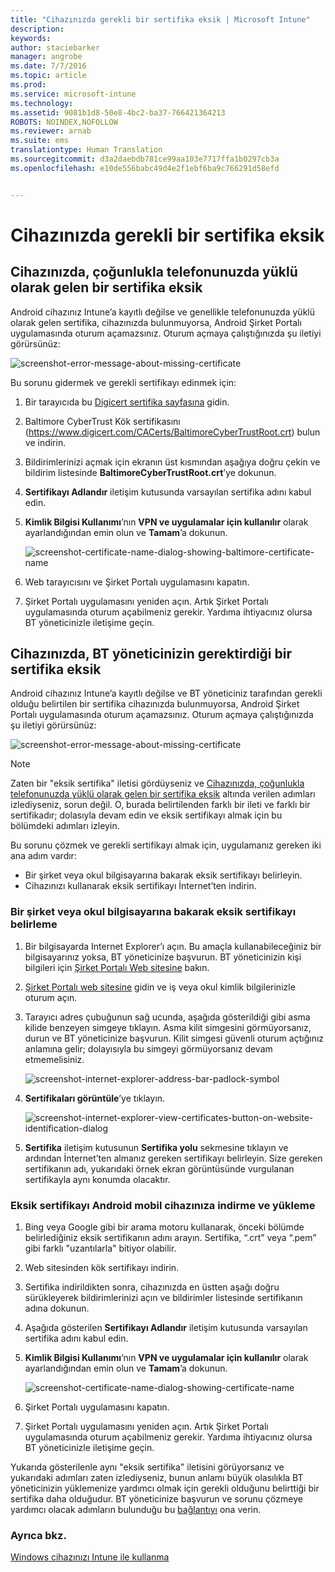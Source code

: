 ```yaml
---
title: "Cihazınızda gerekli bir sertifika eksik | Microsoft Intune"
description: 
keywords: 
author: staciebarker
manager: angrobe
ms.date: 7/7/2016
ms.topic: article
ms.prod: 
ms.service: microsoft-intune
ms.technology: 
ms.assetid: 9081b1d8-50e8-4bc2-ba37-766421364213
ROBOTS: NOINDEX,NOFOLLOW
ms.reviewer: arnab
ms.suite: ems
translationtype: Human Translation
ms.sourcegitcommit: d3a2daebdb781ce99aa103e7717ffa1b0297cb3a
ms.openlocfilehash: e10de556babc49d4e2f1ebf6ba9c766291d58efd


---
```



# Cihazınızda gerekli bir sertifika eksik


## Cihazınızda, çoğunlukla telefonunuzda yüklü olarak gelen bir sertifika eksik
Android cihazınız Intune’a kayıtlı değilse ve genellikle telefonunuzda yüklü olarak gelen sertifika, cihazınızda bulunmuyorsa, Android Şirket Portalı uygulamasında oturum açamazsınız. Oturum açmaya çalıştığınızda şu iletiyi görürsünüz:

![screenshot-error-message-about-missing-certificate](./media/andr-cert_install-1-cert_missing.png)

Bu sorunu gidermek ve gerekli sertifikayı edinmek için:

1.  Bir tarayıcıda bu [Digicert sertifika sayfasına](https://www.digicert.com/digicert-root-certificates.htm) gidin.

2.  Baltimore CyberTrust Kök sertifikasını (https://www.digicert.com/CACerts/BaltimoreCyberTrustRoot.crt) bulun ve indirin.

3.  Bildirimlerinizi açmak için ekranın üst kısmından aşağıya doğru çekin ve bildirim listesinde **BaltimoreCyberTrustRoot.crt**’ye dokunun.

4.  **Sertifikayı Adlandır** iletişim kutusunda varsayılan sertifika adını kabul edin.

5. **Kimlik Bilgisi Kullanımı**’nın **VPN ve uygulamalar için kullanılır** olarak ayarlandığından emin olun ve **Tamam**’a dokunun.

    ![screenshot-certificate-name-dialog-showing-baltimore-certificate-name](./media/andr-cert_install-2-add_cert_name.png)

6. Web tarayıcısını ve Şirket Portalı uygulamasını kapatın.

7. Şirket Portalı uygulamasını yeniden açın. Artık Şirket Portalı uygulamasında oturum açabilmeniz gerekir. Yardıma ihtiyacınız olursa BT yöneticinizle iletişime geçin.

## Cihazınızda, BT yöneticinizin gerektirdiği bir sertifika eksik
Android cihazınız Intune’a kayıtlı değilse ve BT yöneticiniz tarafından gerekli olduğu belirtilen bir sertifika cihazınızda bulunmuyorsa, Android Şirket Portalı uygulamasında oturum açamazsınız. Oturum açmaya çalıştığınızda şu iletiyi görürsünüz:

![screenshot-error-message-about-missing-certificate](./media/andr-cert_install-1-cert_missing.png)

>[!NOTE]
> Zaten bir "eksik sertifika" iletisi gördüyseniz ve [Cihazınızda, çoğunlukla telefonunuzda yüklü olarak gelen bir sertifika eksik](#your-device-is-missing-a-certificate-that-usually-comes-installed-on-your-phone) altında verilen adımları izlediyseniz, sorun değil. O, burada belirtilenden farklı bir ileti ve farklı bir sertifikadır; dolasıyla devam edin ve eksik sertifikayı almak için bu bölümdeki adımları izleyin.

Bu sorunu çözmek ve gerekli sertifikayı almak için, uygulamanız gereken iki ana adım vardır:

- Bir şirket veya okul bilgisayarına bakarak eksik sertifikayı belirleyin.
- Cihazınızı kullanarak eksik sertifikayı İnternet’ten indirin.

### Bir şirket veya okul bilgisayarına bakarak eksik sertifikayı belirleme

1. Bir bilgisayarda Internet Explorer’ı açın. Bu amaçla kullanabileceğiniz bir bilgisayarınız yoksa, BT yöneticinize başvurun. BT yöneticinizin kişi bilgileri için [Şirket Portalı Web sitesine](http://portal.manage.microsoft.com) bakın.

2. [Şirket Portalı web sitesine](http://portal.manage.microsoft.com) gidin ve iş veya okul kimlik bilgilerinizle oturum açın.

3. Tarayıcı adres çubuğunun sağ ucunda, aşağıda gösterildiği gibi asma kilide benzeyen simgeye tıklayın. Asma kilit simgesini görmüyorsanız, durun ve BT yöneticinize başvurun. Kilit simgesi güvenli oturum açtığınız anlamına gelir; dolayısıyla bu simgeyi görmüyorsanız devam etmemelisiniz.

    ![screenshot-internet-explorer-address-bar-padlock-symbol](./media/andr-missing-cert-ie-padlock-symbol.png)

4. **Sertifikaları görüntüle**’ye tıklayın.

    ![screenshot-internet-explorer-view-certificates-button-on-website-identification-dialog](./media/andr-missg-cert-ie-view-cert-button.png)

5. **Sertifika** iletişim kutusunun **Sertifika yolu** sekmesine tıklayın ve ardından İnternet’ten almanız gereken sertifikayı belirleyin. Size gereken sertifikanın adı, yukarıdaki örnek ekran görüntüsünde vurgulanan sertifikayla aynı konumda olacaktır.

### Eksik sertifikayı Android mobil cihazınıza indirme ve yükleme

1. Bing veya Google gibi bir arama motoru kullanarak, önceki bölümde belirlediğiniz eksik sertifikanın adını arayın. Sertifika, “.crt” veya “.pem” gibi farklı "uzantılarla" bitiyor olabilir.

2. Web sitesinden kök sertifikayı indirin.

3. Sertifika indirildikten sonra, cihazınızda en üstten aşağı doğru sürükleyerek bildirimlerinizi açın ve bildirimler listesinde sertifikanın adına dokunun.

4. Aşağıda gösterilen **Sertifikayı Adlandır** iletişim kutusunda varsayılan sertifika adını kabul edin.

5. **Kimlik Bilgisi Kullanımı**’nın **VPN ve uygulamalar için kullanılır** olarak ayarlandığından emin olun ve **Tamam**’a dokunun.

    ![screenshot-certificate-name-dialog-showing-certificate-name](./media/andr-missing-cert-cert-name.png)

6. Şirket Portalı uygulamasını kapatın.

7. Şirket Portalı uygulamasını yeniden açın. Artık Şirket Portalı uygulamasında oturum açabilmeniz gerekir. Yardıma ihtiyacınız olursa BT yöneticinizle iletişime geçin.

Yukarıda gösterilenle aynı "eksik sertifika" iletisini görüyorsanız ve yukarıdaki adımları zaten izlediyseniz, bunun anlamı büyük olasılıkla BT yöneticinizin yüklemenize yardımcı olmak için gerekli olduğunu belirttiği bir sertifika daha olduğudur. BT yöneticinize başvurun ve sorunu çözmeye yardımcı olacak adımların bulunduğu bu [bağlantıyı](/intune/troubleshoot/troubleshoot-device-enrollment-in-intune#android-certificate-issues) ona verin.

### Ayrıca bkz.
[Windows cihazınızı Intune ile kullanma](using-your-windows-device-with-intune.md)



<!--HONumber=Aug16_HO4-->


